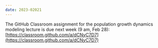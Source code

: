 ```yaml
---
date: 2023-02021
---
```

The GitHub Classroom assignment for the population growth dynamics modeling lecture is due next week (9 am, Feb 28): [https://classroom.github.com/a/dCNyC7D7](https://classroom.github.com/a/dCNyC7D7)
